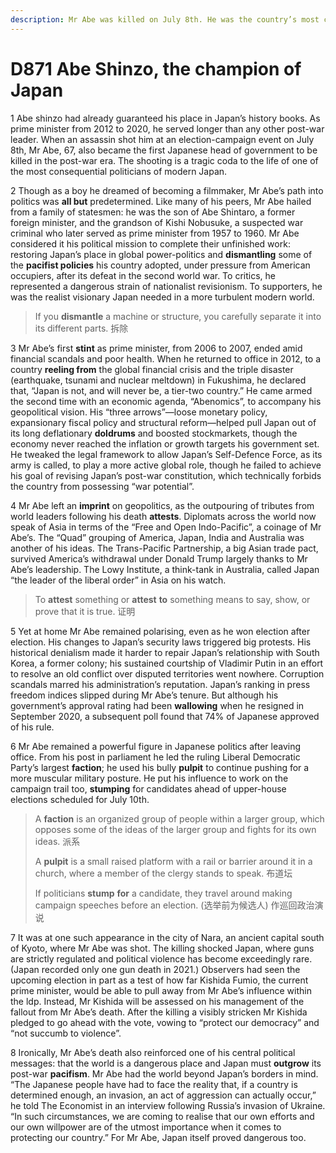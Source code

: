 ```yaml
---
description: Mr Abe was killed on July 8th. He was the country’s most consequential prime minister in decades
---
```


# D871 Abe Shinzo, the champion of Japan
1 Abe shinzo had already guaranteed his place in Japan’s history books. As prime minister from 2012 to 2020, he served longer than any other post-war leader. When an assassin shot him at an election-campaign event on July 8th, Mr Abe, 67, also became the first Japanese head of government to be killed in the post-war era. The shooting is a tragic coda to the life of one of the most consequential politicians of modern Japan.

2 Though as a boy he dreamed of becoming a filmmaker, Mr Abe’s path into politics was **all but** predetermined. Like many of his peers, Mr Abe hailed from a family of statesmen: he was the son of Abe Shintaro, a former foreign minister, and the grandson of Kishi Nobusuke, a suspected war criminal who later served as prime minister from 1957 to 1960. Mr Abe considered it his political mission to complete their unfinished work: restoring Japan’s place in global power-politics and **dismantling** some of the **pacifist policies** his country adopted, under pressure from American occupiers, after its defeat in the second world war. To critics, he represented a dangerous strain of nationalist revisionism. To supporters, he was the realist visionary Japan needed in a more turbulent modern world.

> If you **dismantle** a machine or structure, you carefully separate it into its different parts. 拆除
>

3 Mr Abe’s first **stint** as prime minister, from 2006 to 2007, ended amid financial scandals and poor health. When he returned to office in 2012, to a country **reeling from** the global financial crisis and the triple disaster (earthquake, tsunami and nuclear meltdown) in Fukushima, he declared that, “Japan is not, and will never be, a tier-two country.” He came armed the second time with an economic agenda, “Abenomics”, to accompany his geopolitical vision. His “three arrows”—loose monetary policy, expansionary fiscal policy and structural reform—helped pull Japan out of its long deflationary **doldrums** and boosted stockmarkets, though the economy never reached the inflation or growth targets his government set. He tweaked the legal framework to allow Japan’s Self-Defence Force, as its army is called, to play a more active global role, though he failed to achieve his goal of revising Japan’s post-war constitution, which technically forbids the country from possessing “war potential”.

4 Mr Abe left an **imprint** on geopolitics, as the outpouring of tributes from world leaders following his death **attests**. Diplomats across the world now speak of Asia in terms of the “Free and Open Indo-Pacific”, a coinage of Mr Abe’s. The “Quad” grouping of America, Japan, India and Australia was another of his ideas. The Trans-Pacific Partnership, a big Asian trade pact, survived America’s withdrawal under Donald Trump largely thanks to Mr Abe’s leadership. The Lowy Institute, a think-tank in Australia, called Japan “the leader of the liberal order” in Asia on his watch.

> To **attest** something or **attest** **to** something means to say, show, or prove that it is true. 证明
>

5 Yet at home Mr Abe remained polarising, even as he won election after election. His changes to Japan’s security laws triggered big protests. His historical denialism made it harder to repair Japan’s relationship with South Korea, a former colony; his sustained courtship of Vladimir Putin in an effort to resolve an old conflict over disputed territories went nowhere. Corruption scandals marred his administration’s reputation. Japan’s ranking in press freedom indices slipped during Mr Abe’s tenure. But although his government’s approval rating had been **wallowing** when he resigned in September 2020, a subsequent poll found that 74% of Japanese approved of his rule.

6 Mr Abe remained a powerful figure in Japanese politics after leaving office. From his post in parliament he led the ruling Liberal Democratic Party’s largest **faction**; he used his bully **pulpit** to continue pushing for a more muscular military posture. He put his influence to work on the campaign trail too, **stumping** for candidates ahead of upper-house elections scheduled for July 10th.

> A **faction** is an organized group of people within a larger group, which opposes some of the ideas of the larger group and fights for its own ideas. 派系
>
> A **pulpit** is a small raised platform with a rail or barrier around it in a church, where a member of the clergy stands to speak. 布道坛
>
> If politicians **stump** **for** a candidate, they travel around making campaign speeches before an election. (选举前为候选人) 作巡回政治演说
>

7 It was at one such appearance in the city of Nara, an ancient capital south of Kyoto, where Mr Abe was shot. The killing shocked Japan, where guns are strictly regulated and political violence has become exceedingly rare. (Japan recorded only one gun death in 2021.) Observers had seen the upcoming election in part as a test of how far Kishida Fumio, the current prime minister, would be able to pull away from Mr Abe’s influence within the ldp. Instead, Mr Kishida will be assessed on his management of the fallout from Mr Abe’s death. After the killing a visibly stricken Mr Kishida pledged to go ahead with the vote, vowing to “protect our democracy” and “not succumb to violence”.

8 Ironically, Mr Abe’s death also reinforced one of his central political messages: that the world is a dangerous place and Japan must **outgrow** its post-war **pacifism**. Mr Abe had the world beyond Japan’s borders in mind. “The Japanese people have had to face the reality that, if a country is determined enough, an invasion, an act of aggression can actually occur,” he told The Economist in an interview following Russia’s invasion of Ukraine. “In such circumstances, we are coming to realise that our own efforts and our own willpower are of the utmost importance when it comes to protecting our country.” For Mr Abe, Japan itself proved dangerous too.

